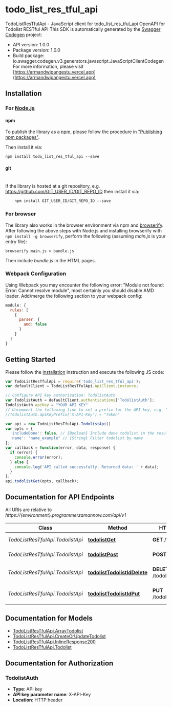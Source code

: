 # todo_list_res_tful_api

TodoListResTfulApi - JavaScript client for todo_list_res_tful_api
OpenAPI for Todolist RESTful API
This SDK is automatically generated by the [Swagger Codegen](https://github.com/swagger-api/swagger-codegen) project:

- API version: 1.0.0
- Package version: 1.0.0
- Build package: io.swagger.codegen.v3.generators.javascript.JavaScriptClientCodegen
For more information, please visit [https://armandwipangestu.vercel.app](https://armandwipangestu.vercel.app)

## Installation

### For [Node.js](https://nodejs.org/)

#### npm

To publish the library as a [npm](https://www.npmjs.com/),
please follow the procedure in ["Publishing npm packages"](https://docs.npmjs.com/getting-started/publishing-npm-packages).

Then install it via:

```shell
npm install todo_list_res_tful_api --save
```

#### git
#
If the library is hosted at a git repository, e.g.
https://github.com/GIT_USER_ID/GIT_REPO_ID
then install it via:

```shell
    npm install GIT_USER_ID/GIT_REPO_ID --save
```

### For browser

The library also works in the browser environment via npm and [browserify](http://browserify.org/). After following
the above steps with Node.js and installing browserify with `npm install -g browserify`,
perform the following (assuming *main.js* is your entry file):

```shell
browserify main.js > bundle.js
```

Then include *bundle.js* in the HTML pages.

### Webpack Configuration

Using Webpack you may encounter the following error: "Module not found: Error:
Cannot resolve module", most certainly you should disable AMD loader. Add/merge
the following section to your webpack config:

```javascript
module: {
  rules: [
    {
      parser: {
        amd: false
      }
    }
  ]
}
```

## Getting Started

Please follow the [installation](#installation) instruction and execute the following JS code:

```javascript
var TodoListResTfulApi = require('todo_list_res_tful_api');
var defaultClient = TodoListResTfulApi.ApiClient.instance;

// Configure API key authorization: TodolistAuth
var TodolistAuth = defaultClient.authentications['TodolistAuth'];
TodolistAuth.apiKey = "YOUR API KEY"
// Uncomment the following line to set a prefix for the API key, e.g. "Token" (defaults to null)
//TodolistAuth.apiKeyPrefix['X-API-Key'] = "Token"

var api = new TodoListResTfulApi.TodolistApi()
var opts = { 
  'includeDone': false, // {Boolean} Include done todolist in the result
  'name': "name_example" // {String} Filter todolist by name
};
var callback = function(error, data, response) {
  if (error) {
    console.error(error);
  } else {
    console.log('API called successfully. Returned data: ' + data);
  }
};
api.todolistGet(opts, callback);
```

## Documentation for API Endpoints

All URIs are relative to *https://{environment}.programmerzamannow.com/api/v1*

Class | Method | HTTP request | Description
------------ | ------------- | ------------- | -------------
*TodoListResTfulApi.TodolistApi* | [**todolistGet**](docs/TodolistApi.md#todolistGet) | **GET** /todolist | Get All TodoList
*TodoListResTfulApi.TodolistApi* | [**todolistPost**](docs/TodolistApi.md#todolistPost) | **POST** /todolist | Create new Todolist
*TodoListResTfulApi.TodolistApi* | [**todolistTodolistIdDelete**](docs/TodolistApi.md#todolistTodolistIdDelete) | **DELETE** /todolist/{todolistId} | Delete existing todolist
*TodoListResTfulApi.TodolistApi* | [**todolistTodolistIdPut**](docs/TodolistApi.md#todolistTodolistIdPut) | **PUT** /todolist/{todolistId} | Update exisiting todolist

## Documentation for Models

 - [TodoListResTfulApi.ArrayTodolist](docs/ArrayTodolist.md)
 - [TodoListResTfulApi.CreateOrUpdateTodolist](docs/CreateOrUpdateTodolist.md)
 - [TodoListResTfulApi.InlineResponse200](docs/InlineResponse200.md)
 - [TodoListResTfulApi.Todolist](docs/Todolist.md)

## Documentation for Authorization


### TodolistAuth

- **Type**: API key
- **API key parameter name**: X-API-Key
- **Location**: HTTP header

